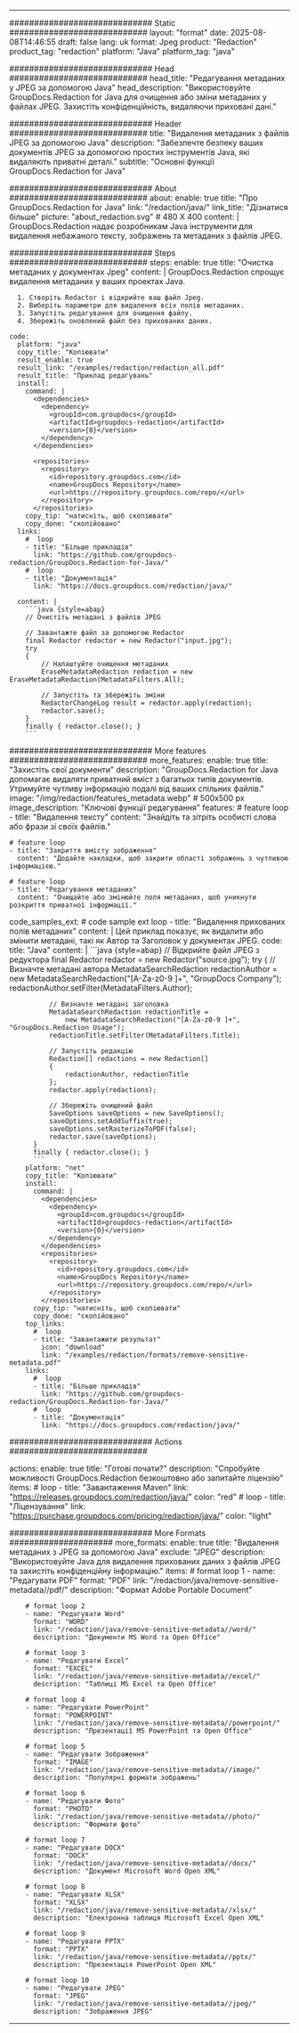 
---
############################# Static ############################
layout: "format"
date:  2025-08-08T14:46:55
draft: false
lang: uk
format: Jpeg
product: "Redaction"
product_tag: "redaction"
platform: "Java"
platform_tag: "java"

############################# Head ############################
head_title: "Редагування метаданих у JPEG за допомогою Java"
head_description: "Використовуйте GroupDocs.Redaction for Java для очищення або зміни метаданих у файлах JPEG. Захистіть конфіденційність, видаляючи приховані дані."

############################# Header ############################
title: "Видалення метаданих з файлів JPEG за допомогою Java" 
description: "Забезпечте безпеку ваших документів JPEG за допомогою простих інструментів Java, які видаляють приватні деталі."
subtitle: "Основні функції GroupDocs.Redaction for Java" 

############################# About ############################
about:
    enable: true
    title: "Про GroupDocs.Redaction for Java"
    link: "/redaction/java/"
    link_title: "Дізнатися більше"
    picture: "about_redaction.svg" # 480 X 400
    content: |
       GroupDocs.Redaction надає розробникам Java інструменти для видалення небажаного тексту, зображень та метаданих з файлів JPEG.

############################# Steps ############################
steps:
    enable: true
    title: "Очистка метаданих у документах Jpeg"
    content: |
      GroupDocs.Redaction спрощує видалення метаданих у ваших проектах Java.
      
      1. Створіть Redactor і відкрийте ваш файл Jpeg.
      2. Виберіть параметри для видалення всіх полів метаданих.
      3. Запустіть редагування для очищення файлу.
      4. Збережіть оновлений файл без прихованих даних.
   
    code:
      platform: "java"
      copy_title: "Копіювати"
      result_enable: true
      result_link: "/examples/redaction/redaction_all.pdf"
      result_title: "Приклад редагувань"
      install:
        command: |
          <dependencies>
            <dependency>
              <groupId>com.groupdocs</groupId>
              <artifactId>groupdocs-redaction</artifactId>
              <version>{0}</version>
            </dependency>
          </dependencies>

          <repositories>
            <repository>
              <id>repository.groupdocs.com</id>
              <name>GroupDocs Repository</name>
              <url>https://repository.groupdocs.com/repo/</url>
            </repository>
          </repositories>
        copy_tip: "натисніть, щоб скопіювати"
        copy_done: "скопійовано"
      links:
        #  loop
        - title: "Більше прикладів"
          link: "https://github.com/groupdocs-redaction/GroupDocs.Redaction-for-Java/"
        #  loop
        - title: "Документація"
          link: "https://docs.groupdocs.com/redaction/java/"
          
      content: |
        ```java {style=abap}
        // Очистіть метадані з файлів JPEG

        // Завантажте файл за допомогою Redactor
        final Redactor redactor = new Redactor("input.jpg");
        try
        {
            // Налаштуйте очищення метаданих
            EraseMetadataRedaction redaction = new EraseMetadataRedaction(MetadataFilters.All);

            // Запустіть та збережіть зміни
            RedactorChangeLog result = redactor.apply(redaction);
            redactor.save();
        }
        finally { redactor.close(); }
        ```            


############################# More features ############################
more_features:
  enable: true
  title: "Захистіть свої документи"
  description: "GroupDocs.Redaction for Java допомагає видаляти приватний вміст з багатьох типів документів. Утримуйте чутливу інформацію подалі від ваших спільних файлів."
  image: "/img/redaction/features_metadata.webp" # 500x500 px
  image_description: "Ключові функції редагування"
  features:
    # feature loop
    - title: "Видалення тексту"
      content: "Знайдіть та зітріть особисті слова або фрази зі своїх файлів."

    # feature loop
    - title: "Закриття вмісту зображення"
      content: "Додайте накладки, щоб закрити області зображень з чутливою інформацією."

    # feature loop
    - title: "Редагування метаданих"
      content: "Очищайте або змінюйте поля метаданих, щоб уникнути розкриття приватної інформації."
      
  code_samples_ext:
    # code sample ext loop
    - title: "Видалення прихованих полів метаданих"
      content: |
        Цей приклад показує, як видалити або змінити метадані, такі як Автор та Заголовок у документах JPEG.
      code:
        title: "Java"
        content: |
          ```java {style=abap}
          //  Відкрийте файл JPEG з редуктора
          final Redactor redactor = new Redactor("source.jpg");
          try
          {
              // Визначте метадані автора
              MetadataSearchRedaction redactionAuthor = 
                  new MetadataSearchRedaction("[A-Za-z0-9 ]+", "GroupDocs Company");
              redactionAuthor.setFilter(MetadataFilters.Author);

              // Визначте метадані заголовка
              MetadataSearchRedaction redactionTitle = 
                  new MetadataSearchRedaction("[A-Za-z0-9 ]+", "GroupDocs.Redaction Usage");
              redactionTitle.setFilter(MetadataFilters.Title);

              // Запустіть редакцію
              Redaction[] redactions = new Redaction[]
              {
                  redactionAuthor, redactionTitle
              };
              redactor.apply(redactions);

              // Збережіть очищений файл
              SaveOptions saveOptions = new SaveOptions();
              saveOptions.setAddSuffix(true);
              saveOptions.setRasterizeToPDF(false);
              redactor.save(saveOptions);
          }
          finally { redactor.close(); }
          ```
        platform: "net"
        copy_title: "Копіювати"
        install:
          command: |
            <dependencies>
              <dependency>
                <groupId>com.groupdocs</groupId>
                <artifactId>groupdocs-redaction</artifactId>
                <version>{0}</version>
              </dependency>
            </dependencies>
            <repositories>
              <repository>
                <id>repository.groupdocs.com</id>
                <name>GroupDocs Repository</name>
                <url>https://repository.groupdocs.com/repo/</url>
              </repository>
            </repositories>
          copy_tip: "натисніть, щоб скопіювати"
          copy_done: "скопійовано"
        top_links:
          #  loop
          - title: "Завантажити результат"
            icon: "download"
            link: "/examples/redaction/formats/remove-sensitive-metadata.pdf"
        links:
          #  loop
          - title: "Більше прикладів"
            link: "https://github.com/groupdocs-redaction/GroupDocs.Redaction-for-Java/"
          #  loop
          - title: "Документація"
            link: "https://docs.groupdocs.com/redaction/java/"


############################# Actions ############################

actions:
  enable: true
  title: "Готові почати?"
  description: "Спробуйте можливості GroupDocs.Redaction безкоштовно або запитайте ліцензію"
  items:
    #  loop
    - title: "Завантаження Maven"
      link: "https://releases.groupdocs.com/redaction/java/"
      color: "red"
        #  loop
    - title: "Ліцензування"
      link: "https://purchase.groupdocs.com/pricing/redaction/java/"
      color: "light"


############################# More Formats #####################
more_formats:
    enable: true
    title: "Видалення метаданих з JPEG за допомогою Java"
    exclude: "JPEG"
    description: "Використовуйте Java для видалення прихованих даних з файлів JPEG та захистіть конфіденційну інформацію."
    items: 
        # format loop 1
        - name: "Редагувати PDF"
          format: "PDF"
          link: "/redaction/java/remove-sensitive-metadata//pdf/"
          description: "Формат Adobe Portable Document"

        # format loop 2
        - name: "Редагувати Word"
          format: "WORD"
          link: "/redaction/java/remove-sensitive-metadata//word/"
          description: "Документи MS Word та Open Office"
          
        # format loop 3
        - name: "Редагувати Excel"
          format: "EXCEL"
          link: "/redaction/java/remove-sensitive-metadata//excel/"
          description: "Таблиці MS Excel та Open Office"

        # format loop 4
        - name: "Редагувати PowerPoint"
          format: "POWERPOINT"
          link: "/redaction/java/remove-sensitive-metadata//powerpoint/"
          description: "Презентації MS PowerPoint та Open Office"

        # format loop 5
        - name: "Редагувати Зображення"
          format: "IMAGE"
          link: "/redaction/java/remove-sensitive-metadata//image/"
          description: "Популярні формати зображень"

        # format loop 6
        - name: "Редагувати Фото"
          format: "PHOTO"
          link: "/redaction/java/remove-sensitive-metadata//photo/"
          description: "Формати фото"

        # format loop 7
        - name: "Редагувати DOCX"
          format: "DOCX"
          link: "/redaction/java/remove-sensitive-metadata//docx/"
          description: "Документ Microsoft Word Open XML"
          
        # format loop 8
        - name: "Редагувати XLSX"
          format: "XLSX"
          link: "/redaction/java/remove-sensitive-metadata//xlsx/"
          description: "Електронна таблиця Microsoft Excel Open XML"
          
        # format loop 9
        - name: "Редагувати PPTX"
          format: "PPTX"
          link: "/redaction/java/remove-sensitive-metadata//pptx/"
          description: "Презентація PowerPoint Open XML"

        # format loop 10
        - name: "Редагувати JPEG"
          format: "JPEG"
          link: "/redaction/java/remove-sensitive-metadata//jpeg/"
          description: "Зображення JPEG"


---